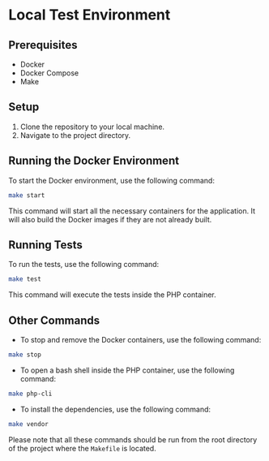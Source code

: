 # Local Test Environment

## Prerequisites

- Docker
- Docker Compose
- Make

## Setup

1. Clone the repository to your local machine.
2. Navigate to the project directory.

## Running the Docker Environment

To start the Docker environment, use the following command:

```bash
make start
```

This command will start all the necessary containers for the application. It will also build the Docker images if they are not already built.

## Running Tests

To run the tests, use the following command:

```bash
make test
```

This command will execute the tests inside the PHP container.

## Other Commands

- To stop and remove the Docker containers, use the following command:

```bash
make stop
```

- To open a bash shell inside the PHP container, use the following command:

```bash
make php-cli
```

- To install the dependencies, use the following command:

```bash
make vendor
```

Please note that all these commands should be run from the root directory of the project where the `Makefile` is located.
